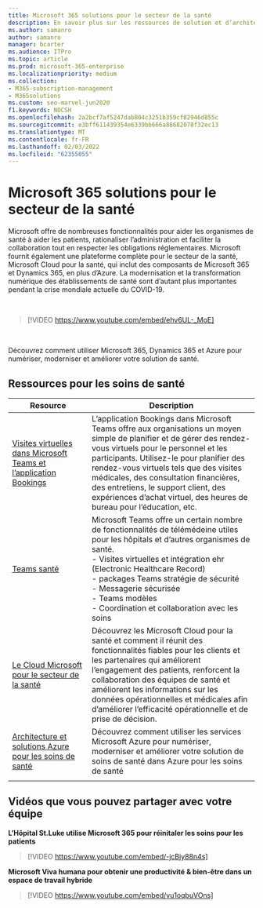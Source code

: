 ```yaml
---
title: Microsoft 365 solutions pour le secteur de la santé
description: En savoir plus sur les ressources de solution et d’architecture pour le secteur de la santé à l’aide Microsoft 365
ms.author: samanro
author: samanro
manager: bcarter
ms.audience: ITPro
ms.topic: article
ms.prod: microsoft-365-enterprise
ms.localizationpriority: medium
ms.collection:
- M365-subscription-management
- M365solutions
ms.custom: seo-marvel-jun2020
f1.keywords: NOCSH
ms.openlocfilehash: 2a2bcf7af5247dab804c3251b359cf82946d855c
ms.sourcegitcommit: e3bff611439354e6339bb666a88682078f32ec13
ms.translationtype: MT
ms.contentlocale: fr-FR
ms.lasthandoff: 02/03/2022
ms.locfileid: "62355055"
---
```

# <a name="microsoft-365-solutions-for-the-healthcare-industry"></a>Microsoft 365 solutions pour le secteur de la santé

Microsoft offre de nombreuses fonctionnalités pour aider les organismes de santé à aider les patients, rationaliser l’administration et faciliter la collaboration tout en respecter les obligations réglementaires. Microsoft fournit également une plateforme complète pour le secteur de la santé, Microsoft Cloud pour la santé, qui inclut des composants de Microsoft 365 et Dynamics 365, en plus d’Azure. La modernisation et la transformation numérique des établissements de santé sont d’autant plus importantes pendant la crise mondiale actuelle du COVID-19.

<br>

> [!VIDEO https://www.youtube.com/embed/ehv6UL-_MoE]

<br>

Découvrez comment utiliser Microsoft 365, Dynamics 365 et Azure pour numériser, moderniser et améliorer votre solution de santé.

## <a name="resources-for-healthcare"></a>Ressources pour les soins de santé

|Resource |Description  |
|---------|---------|
|[Visites virtuelles dans Microsoft Teams et l’application Bookings](/microsoftteams/expand-teams-across-your-org/bookings-virtual-visits)  |      L’application Bookings dans Microsoft Teams offre aux organisations un moyen simple de planifier et de gérer des rendez-vous virtuels pour le personnel et les participants. Utilisez-le pour planifier des rendez-vous virtuels tels que des visites médicales, des consultation financières, des entretiens, le support client, des expériences d’achat virtuel, des heures de bureau pour l’éducation, etc.   |
|[Teams santé](/MicrosoftTeams/expand-teams-across-your-org/healthcare/teams-in-hc)    |  Microsoft Teams offre un certain nombre de fonctionnalités de télémédeine utiles pour les hôpitals et d’autres organismes de santé. <br>- Visites virtuelles et intégration ehr (Electronic Healthcare Record)<br>- packages Teams stratégie de sécurité<br>- Messagerie sécurisée<br>- Teams modèles<br>- Coordination et collaboration avec les soins      |
|[Le Cloud Microsoft pour le secteur de la santé](/industry/healthcare/overview)  | Découvrez les Microsoft Cloud pour la santé et comment il réunit des fonctionnalités fiables pour les clients et les partenaires qui améliorent l’engagement des patients, renforcent la collaboration des équipes de santé et améliorent les informations sur les données opérationnelles et médicales afin d’améliorer l’efficacité opérationnelle et de prise de décision.     |
| [Architecture et solutions Azure pour les soins de santé](/azure/architecture/industries/healthcare)| Découvrez comment utiliser les services Microsoft Azure pour numériser, moderniser et améliorer votre solution de soins de santé dans Azure pour les soins de santé|
| | |

## <a name="videos-you-can-share-with-your-team"></a>Vidéos que vous pouvez partager avec votre équipe

**L’Hôpital St.Luke utilise Microsoft 365 pour réinitaler les soins pour les patients**
<br>

> [!VIDEO https://www.youtube.com/embed/-jcBjy88n4s]

**Microsoft Viva humana pour obtenir une productivité & bien-être dans un espace de travail hybride**

> [!VIDEO https://www.youtube.com/embed/vu1oqbuVOns]



<br>
